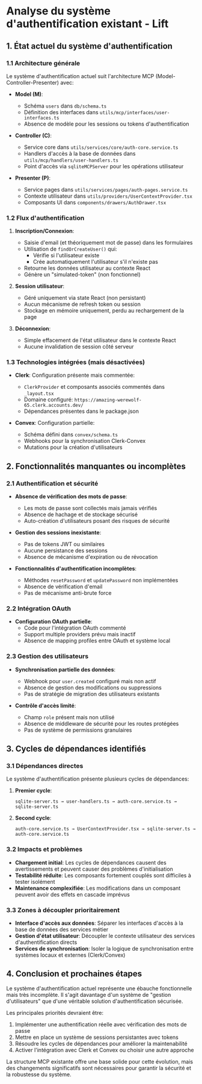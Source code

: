 # Analyse du système d'authentification existant - Lift

## 1. État actuel du système d'authentification

### 1.1 Architecture générale

Le système d'authentification actuel suit l'architecture MCP (Model-Controller-Presenter) avec:

- **Model (M)**:

  - Schéma `users` dans `db/schema.ts`
  - Définition des interfaces dans `utils/mcp/interfaces/user-interfaces.ts`
  - Absence de modèle pour les sessions ou tokens d'authentification

- **Controller (C)**:

  - Service core dans `utils/services/core/auth-core.service.ts`
  - Handlers d'accès à la base de données dans `utils/mcp/handlers/user-handlers.ts`
  - Point d'accès via `sqliteMCPServer` pour les opérations utilisateur

- **Presenter (P)**:
  - Service pages dans `utils/services/pages/auth-pages.service.ts`
  - Contexte utilisateur dans `utils/providers/UserContextProvider.tsx`
  - Composants UI dans `components/drawers/AuthDrawer.tsx`

### 1.2 Flux d'authentification

1. **Inscription/Connexion**:

   - Saisie d'email (et théoriquement mot de passe) dans les formulaires
   - Utilisation de `findOrCreateUser()` qui:
     - Vérifie si l'utilisateur existe
     - Crée automatiquement l'utilisateur s'il n'existe pas
   - Retourne les données utilisateur au contexte React
   - Génère un "simulated-token" (non fonctionnel)

2. **Session utilisateur**:

   - Géré uniquement via state React (non persistant)
   - Aucun mécanisme de refresh token ou session
   - Stockage en mémoire uniquement, perdu au rechargement de la page

3. **Déconnexion**:
   - Simple effacement de l'état utilisateur dans le contexte React
   - Aucune invalidation de session côté serveur

### 1.3 Technologies intégrées (mais désactivées)

- **Clerk**: Configuration présente mais commentée:

  - `ClerkProvider` et composants associés commentés dans `_layout.tsx`
  - Domaine configuré: `https://amazing-werewolf-65.clerk.accounts.dev/`
  - Dépendances présentes dans le package.json

- **Convex**: Configuration partielle:
  - Schéma défini dans `convex/schema.ts`
  - Webhooks pour la synchronisation Clerk-Convex
  - Mutations pour la création d'utilisateurs

## 2. Fonctionnalités manquantes ou incomplètes

### 2.1 Authentification et sécurité

- **Absence de vérification des mots de passe**:

  - Les mots de passe sont collectés mais jamais vérifiés
  - Absence de hachage et de stockage sécurisé
  - Auto-création d'utilisateurs posant des risques de sécurité

- **Gestion des sessions inexistante**:

  - Pas de tokens JWT ou similaires
  - Aucune persistance des sessions
  - Absence de mécanisme d'expiration ou de révocation

- **Fonctionnalités d'authentification incomplètes**:
  - Méthodes `resetPassword` et `updatePassword` non implémentées
  - Absence de vérification d'email
  - Pas de mécanisme anti-brute force

### 2.2 Intégration OAuth

- **Configuration OAuth partielle**:
  - Code pour l'intégration OAuth commenté
  - Support multiple providers prévu mais inactif
  - Absence de mapping profiles entre OAuth et système local

### 2.3 Gestion des utilisateurs

- **Synchronisation partielle des données**:

  - Webhook pour `user.created` configuré mais non actif
  - Absence de gestion des modifications ou suppressions
  - Pas de stratégie de migration des utilisateurs existants

- **Contrôle d'accès limité**:
  - Champ `role` présent mais non utilisé
  - Absence de middleware de sécurité pour les routes protégées
  - Pas de système de permissions granulaires

## 3. Cycles de dépendances identifiés

### 3.1 Dépendances directes

Le système d'authentification présente plusieurs cycles de dépendances:

1. **Premier cycle**:

   ```
   sqlite-server.ts → user-handlers.ts → auth-core.service.ts → sqlite-server.ts
   ```

2. **Second cycle**:
   ```
   auth-core.service.ts → UserContextProvider.tsx → sqlite-server.ts → auth-core.service.ts
   ```

### 3.2 Impacts et problèmes

- **Chargement initial**: Les cycles de dépendances causent des avertissements et peuvent causer des problèmes d'initialisation
- **Testabilité réduite**: Les composants fortement couplés sont difficiles à tester isolément
- **Maintenance complexifiée**: Les modifications dans un composant peuvent avoir des effets en cascade imprévus

### 3.3 Zones à découpler prioritairement

- **Interface d'accès aux données**: Séparer les interfaces d'accès à la base de données des services métier
- **Gestion d'état utilisateur**: Découpler le contexte utilisateur des services d'authentification directs
- **Services de synchronisation**: Isoler la logique de synchronisation entre systèmes locaux et externes (Clerk/Convex)

## 4. Conclusion et prochaines étapes

Le système d'authentification actuel représente une ébauche fonctionnelle mais très incomplète. Il s'agit davantage d'un système de "gestion d'utilisateurs" que d'une véritable solution d'authentification sécurisée.

Les principales priorités devraient être:

1. Implémenter une authentification réelle avec vérification des mots de passe
2. Mettre en place un système de sessions persistantes avec tokens
3. Résoudre les cycles de dépendances pour améliorer la maintenabilité
4. Activer l'intégration avec Clerk et Convex ou choisir une autre approche

La structure MCP existante offre une base solide pour cette évolution, mais des changements significatifs sont nécessaires pour garantir la sécurité et la robustesse du système.
